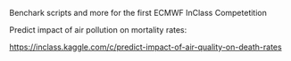 Benchark scripts and more for the first ECMWF InClass Competetition

Predict impact of air pollution on mortality rates: 

https://inclass.kaggle.com/c/predict-impact-of-air-quality-on-death-rates

